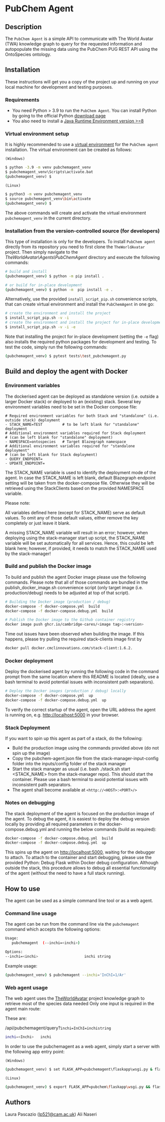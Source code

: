 # PubChem Agent

## Description

The `PubChem Agent` is a simple API to communicate with The World Avatar (TWA) knowledge graph to query for the requested information and autopopulate the missing data using the PubChem PUG REST API using the OntoSpecies ontology.

## Installation

These instructions will get you a copy of the project up and running on your local machine for development and testing purposes.

### Requirements

- You need Python > 3.9 to run the `PubChem Agent`. You can install Python by going to the official Python [download page](https://www.python.org/getit/)
- You also need to install a [Java Runtime Environment version >=8](https://adoptopenjdk.net/?variant=openjdk8&jvmVariant=hotspot)

### Virtual environment setup

It is highly recommended to use a [virtual environment](https://docs.python.org/3/tutorial/venv.html) for the `PubChem agent` installation. The virtual environment can be created as follows:

`(Windows)`

```cmd
$ python -3.9 -m venv pubchemagent_venv
$ pubchemagent_venv\Scripts\activate.bat
(pubchemagent_venv) $ 
```

`(Linux)`

```sh
$ python3 -m venv pubchemagent_venv
$ source pubchemagent_venv\bin\activate
(pubchemagent_venv) $
```

The above commands will create and activate the virtual environment `pubchemagent_venv` in the current directory.

### Installation from the version-controlled source (for developers)

This type of installation is only for the developers. To install `PubChem agent` directly from its repository you need to first clone the `TheWorldAvatar` project. Then simply navigate to the *TheWorldAvatar\Agents\PubChemAgent* directory and execute the following commands:

```bash
# build and install
(pubchemagent_venv) $ python -m pip install .

# or build for in-place development
(pubchemagent_venv) $ python -m  pip install -e .
```

Alternatively, use the provided `install_script_pip.sh` convenience scripts, that can create virtual environment and install the `PubChemAgent` in one go:

```bash
# create the environment and install the project
$ install_script_pip.sh -v -i
# create the environment and install the project for in-place development
$ install_script_pip.sh -v -i -e
```

Note that installing the project for in-place development (setting the `-e` flag) also installs the required python packages for development and testing. To test the code, simply run the following commands:

```bash
(pubchemagent_venv) $ pytest tests\test_pubchemagent.py
```

## Build and deploy the agent with Docker

### Environment variables

The dockerised agent can be deployed as standalone version (i.e. outside a larger Docker stack) or deployed to an (existing) stack. Several key environment variables need to be set in the Docker compose file:

```docker
# Required environment variables for both Stack and "standalone" (i.e. outside stack) deployment
- STACK_NAME=TEST         # to be left blank for "standalone" deployment
# Additional environment variables required for Stack deployment
# (can be left blank for "standalone" deployment)
- NAMESPACE=ontospecies   # Target Blazegraph namespace
# Additional environment variables required for "standalone deployment"
# (can be left blank for Stack deployment)
- QUERY_ENDPOINT=
- UPDATE_ENDPOINT=
```

The STACK_NAME variable is used to identify the deployment mode of the agent. In case the STACK_NAME is left blank, default Blazegraph endpoint setting will be taken from the docker-compose file. Otherwise they will be retrieved using the StackClients based on the provided NAMESPACE variable.

Please note:

All variables defined here (except for STACK_NAME) serve as default values. To omit any of those default values, either remove the key completely or just leave it blank.

A missing STACK_NAME variable will result in an error; however, when deploying using the stack-manager start up script, the STACK_NAME variable will be set automatically for all services. Hence, this could be left blank here; however, if provided, it needs to match the STACK_NAME used by the stack-manager!

### Build and publish the Docker image

To build and publish the agent Docker image please use the following commands. Please note that all of those commands are bundled in the publish_docker_image.sh convenience script (only target image (i.e. production/debug) needs to be adjusted at top of that script).

```bash
# Building the Docker image (production / debug)
docker-compose -f docker-compose.yml  build
docker-compose -f docker-compose.debug.yml  build

# Publish the Docker image to the Github container registry
docker image push ghcr.io/cambridge-cares/<image tag>:<version>
```

Time out issues have been observed when building the image. If this happens, please try pulling the required stack-clients image first by

```bash
docker pull docker.cmclinnovations.com/stack-client:1.6.2.
```

### Docker deployment

Deploy the dockerised agent by running the following code in the command prompt from the same location where this README is located (ideally, use a bash terminal to avoid potential issues with inconsistent path separators).

```bash
# Deploy the Docker images (production / debug) locally
docker-compose -f docker-compose.yml  up
docker-compose -f docker-compose.debug.yml  up
```

To verify the correct startup of the agent, open the URL address the agent is running on, e.g. <http://localhost:5000> in your browser.

### Stack Deployment

If you want to spin up this agent as part of a stack, do the following:

- Build the production image using the commands provided above (do not spin up the image)
- Copy the pubchem-agent.json file from the stack-manager-input-config folder into the inputs/config folder of the stack manager
- Start the stack manager as usual (i.e. bash ./stack.sh start <STACK_NAME> from the stack-manager repo). This should start the container. Please use a bash terminal to avoid potential issues with inconsistent path separators.
- The agent shall become available at ```<http://<HOST>:<PORT>/>```

### Notes on debugging

The stack deployment of the agent is focused on the production image of the agent. To debug the agent, it is easiest to deploy the debug version locally by providing all required parameters in the docker-compose.debug.yml and running the below commands (build as required):

```bash
docker-compose -f docker-compose.debug.yml  build
docker-compose -f docker-compose.debug.yml  up
```

This spins up the agent on <http://localhost:5000>, waiting for the debugger to attach. To attach to the container and start debugging, please use the provided Python: Debug Flask within Docker debug configuration. Although outside the stack, this procedure allows to debug all essential functionality of the agent (without the need to have a full stack running).

## How to use

The agent can be used as a simple command line tool or as a web agent.

### Command line usage

 The agent can be run from the command line via the `pubchemagent` command which accepts the following options:

 ```bash
Usage:
    pubchemagent  (--inchi=<inchi>)

Options:
--inchi=<inchi>                     inchi string
```

Example usage:

```bash
(pubchemagent_venv) $ pubchemagent --inchi='InChI=1/Ar'
```

### Web agent usage

The web agent uses the [TheWorldAvatar](https://github.com/cambridge-cares/TheWorldAvatar) project knowledge graph to retrieve most of the species data needed
Only one input is required in the agent main route:

These are:

/api/pubchemagent/query?`inchi=InChI=inchistring`

```bash
inchi=<Inchi>   inchi 
```

In order to use the pubchemagent as a web agent, simply start a server with the following app entry point:

`(Windows)`

```cmd
(pubchemagent_venv) $ set FLASK_APP=pubchemagent\flaskapp\wsgi.py & flask run
```

`(Linux)`

```bash
(pubchemagent_venv) $ export FLASK_APP=pubchem\flaskapp\wsgi.py && flask run
```

## Authors

Laura Pascazio (<lp521@cam.ac.uk>)
Ali Naseri
